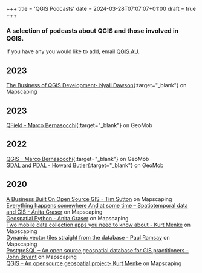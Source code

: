 +++
title = 'QGIS Podcasts'
date = 2024-03-28T07:07:07+01:00
draft = true
+++
### A selection of podcasts about QGIS and those involved in QGIS. 
If you have any you would like to add, email [QGIS AU](mailto:emma@north-road.com).

## 2023
[The Business of QGIS Development- Nyall Dawson](https://mapscaping.com/podcast/the-business-of-qgis-development/){:target="_blank"}  on Mapscaping  

## 2023
[QField - Marco Bernasocchi](https://thegeomob.com/podcast/episode-208){:target="_blank"}  on GeoMob  

## 2022
[QGIS - Marco Bernasocchi](https://thegeomob.com/podcast/episode-148){:target="_blank"}  on GeoMob  
[GDAL and PDAL - Howard Butler](https://thegeomob.com/podcast/episode-125){:target="_blank"}  on GeoMob  

## 2020
[A Business Built On Open Source GIS - Tim Sutton](https://mapscaping.com/podcast/a-business-built-on-open-source-gis/) on Mapscaping  
[Everything happens somewhere And at some time – Spatiotemporal data and GIS - Anita Graser](https://mapscaping.com/podcast/everything-happens-some-where-some-time-spatiotemporal-data-and-gis/) on Mapscaping  
[Geospatial Python - Anita Graser](https://mapscaping.com/podcast/geospatial-python/) on Mapscaping  
[Two mobile data collection apps you need to know about - Kurt Menke](https://mapscaping.com/podcast/two-mobile-data-collection-apps-you-need-to-know-about/) on Mapscaping  
[Dynamic vector tiles straight from the database - Paul Ramsay](https://mapscaping.com/podcast/dynamic-vector-tiles-straight-from-the-database/?_pos=1&_sid=0efc9129a&_ss=r) on Mapscaping  
[PostgreSQL – An open source geospatial database for GIS practitioners - John Bryant](https://mapscaping.com/podcast/postgresql-an-open-source-geospatial-database-for-gis-practitioners/) on Mapscaping  
[QGIS – An opensource geospatial project- Kurt Menke](https://mapscaping.com/podcast/qgis-an-opensource-geospatial-project/) on Mapscaping 








